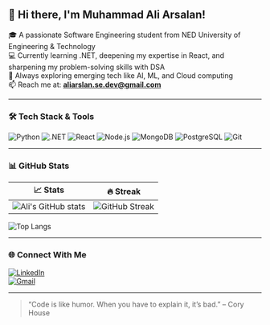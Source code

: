 ## 👋 Hi there, I'm Muhammad Ali Arsalan!

🎓 A passionate Software Engineering student from NED University of Engineering & Technology  
💻 Currently learning .NET, deepening my expertise in React, and sharpening my problem-solving skills with DSA  
🌱 Always exploring emerging tech like AI, ML, and Cloud computing  
📫 Reach me at: **aliarslan.se.dev@gmail.com**

---

### 🛠 Tech Stack & Tools

![Python](https://img.shields.io/badge/Python-3670A0?style=for-the-badge&logo=python&logoColor=white)
![.NET](https://img.shields.io/badge/.NET-512BD4?style=for-the-badge&logo=dotnet&logoColor=white)
![React](https://img.shields.io/badge/React-20232A?style=for-the-badge&logo=react&logoColor=61DAFB)
![Node.js](https://img.shields.io/badge/Node.js-339933?style=for-the-badge&logo=nodedotjs&logoColor=white)
![MongoDB](https://img.shields.io/badge/MongoDB-4EA94B?style=for-the-badge&logo=mongodb&logoColor=white)
![PostgreSQL](https://img.shields.io/badge/PostgreSQL-316192?style=for-the-badge&logo=postgresql&logoColor=white)
![Git](https://img.shields.io/badge/Git-F05032?style=for-the-badge&logo=git&logoColor=white)

---

### 📊 GitHub Stats

| 📈 Stats | 🔥 Streak |
|---------|-----------|
| ![Ali's GitHub stats](https://github-readme-stats.vercel.app/api?username=MuhammadAliArsalan&show_icons=true&theme=radical) | ![GitHub Streak](https://streak-stats.demolab.com?user=MuhammadAliArsalan&theme=radical&hide_border=false) |

![Top Langs](https://github-readme-stats.vercel.app/api/top-langs/?username=MuhammadAliArsalan&layout=compact&theme=tokyonight)

---

### 🌐 Connect With Me

[![LinkedIn](https://img.shields.io/badge/LinkedIn-blue?style=flat&logo=linkedin&logoColor=white)](https://www.linkedin.com/in/ali-arsalan-26a678223/)  
[![Gmail](https://img.shields.io/badge/Gmail-D14836?style=flat&logo=gmail&logoColor=white)](mailto:aliarslan.se.dev@gmail.com)

---

> “Code is like humor. When you have to explain it, it’s bad.” – Cory House

